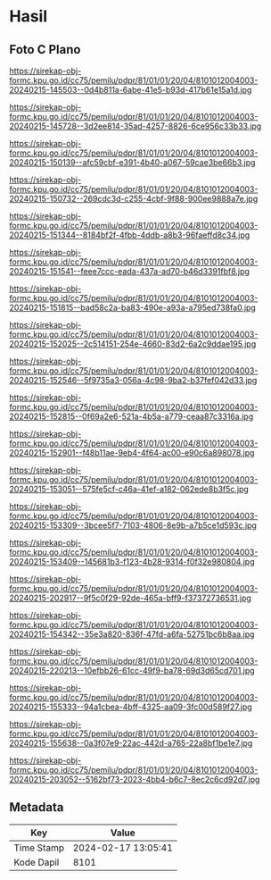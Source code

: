 # Hasil

## Foto C Plano

https://sirekap-obj-formc.kpu.go.id/cc75/pemilu/pdpr/81/01/01/20/04/8101012004003-20240215-145503--0d4b811a-6abe-41e5-b93d-417b61e15a1d.jpg

https://sirekap-obj-formc.kpu.go.id/cc75/pemilu/pdpr/81/01/01/20/04/8101012004003-20240215-145728--3d2ee814-35ad-4257-8826-6ce956c33b33.jpg

https://sirekap-obj-formc.kpu.go.id/cc75/pemilu/pdpr/81/01/01/20/04/8101012004003-20240215-150139--afc59cbf-e391-4b40-a067-59cae3be66b3.jpg

https://sirekap-obj-formc.kpu.go.id/cc75/pemilu/pdpr/81/01/01/20/04/8101012004003-20240215-150732--269cdc3d-c255-4cbf-9f88-900ee9888a7e.jpg

https://sirekap-obj-formc.kpu.go.id/cc75/pemilu/pdpr/81/01/01/20/04/8101012004003-20240215-151344--8184bf2f-4fbb-4ddb-a8b3-96faeffd8c34.jpg

https://sirekap-obj-formc.kpu.go.id/cc75/pemilu/pdpr/81/01/01/20/04/8101012004003-20240215-151541--feee7ccc-eada-437a-ad70-b46d3391fbf8.jpg

https://sirekap-obj-formc.kpu.go.id/cc75/pemilu/pdpr/81/01/01/20/04/8101012004003-20240215-151815--bad58c2a-ba83-490e-a93a-a795ed738fa0.jpg

https://sirekap-obj-formc.kpu.go.id/cc75/pemilu/pdpr/81/01/01/20/04/8101012004003-20240215-152025--2c514151-254e-4660-83d2-6a2c9ddae195.jpg

https://sirekap-obj-formc.kpu.go.id/cc75/pemilu/pdpr/81/01/01/20/04/8101012004003-20240215-152546--5f9735a3-056a-4c98-9ba2-b37fef042d33.jpg

https://sirekap-obj-formc.kpu.go.id/cc75/pemilu/pdpr/81/01/01/20/04/8101012004003-20240215-152815--0f69a2e6-521a-4b5a-a779-ceaa87c3316a.jpg

https://sirekap-obj-formc.kpu.go.id/cc75/pemilu/pdpr/81/01/01/20/04/8101012004003-20240215-152901--f48b11ae-9eb4-4f64-ac00-e90c6a898078.jpg

https://sirekap-obj-formc.kpu.go.id/cc75/pemilu/pdpr/81/01/01/20/04/8101012004003-20240215-153051--575fe5cf-c46a-41ef-a182-062ede8b3f5c.jpg

https://sirekap-obj-formc.kpu.go.id/cc75/pemilu/pdpr/81/01/01/20/04/8101012004003-20240215-153309--3bcee5f7-7103-4806-8e9b-a7b5ce1d593c.jpg

https://sirekap-obj-formc.kpu.go.id/cc75/pemilu/pdpr/81/01/01/20/04/8101012004003-20240215-153409--145681b3-f123-4b28-9314-f0f32e980804.jpg

https://sirekap-obj-formc.kpu.go.id/cc75/pemilu/pdpr/81/01/01/20/04/8101012004003-20240215-202917--9f5c0f29-92de-465a-bff9-f37372736531.jpg

https://sirekap-obj-formc.kpu.go.id/cc75/pemilu/pdpr/81/01/01/20/04/8101012004003-20240215-154342--35e3a820-836f-47fd-a6fa-52751bc6b8aa.jpg

https://sirekap-obj-formc.kpu.go.id/cc75/pemilu/pdpr/81/01/01/20/04/8101012004003-20240215-220213--10efbb26-61cc-49f9-ba78-69d3d65cd701.jpg

https://sirekap-obj-formc.kpu.go.id/cc75/pemilu/pdpr/81/01/01/20/04/8101012004003-20240215-155333--94a1cbea-4bff-4325-aa09-3fc00d589f27.jpg

https://sirekap-obj-formc.kpu.go.id/cc75/pemilu/pdpr/81/01/01/20/04/8101012004003-20240215-155638--0a3f07e9-22ac-442d-a765-22a8bf1be1e7.jpg

https://sirekap-obj-formc.kpu.go.id/cc75/pemilu/pdpr/81/01/01/20/04/8101012004003-20240215-203052--5162bf73-2023-4bb4-b6c7-8ec2c6cd92d7.jpg


## Metadata

| Key        | Value               |
| ---------- | ------------------- |
| Time Stamp | 2024-02-17 13:05:41 |
| Kode Dapil | 8101                |



